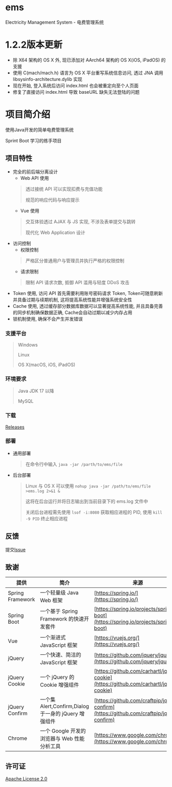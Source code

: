 # ems
Electricity Management System - 电费管理系统

# 1.2.2版本更新
* 除 X64 架构的 OS X 外, 现已添加对 AArch64 架构的 OS X(iOS, iPadOS) 的支援
* 使用 C(mach/mach.h) 语言为 OS X 平台重写系统信息访问, 透过 JNA 调用 libsysinfo-architecture.dylib 实现
* 现在开始, 登入系统后访问 index.html 也会被重定向至个人页面
* 修复了直接访问 index.html 导致 baseURL 缺失无法登陆的问题

# 项目简介绍
使用Java开发的简单电费管理系统

Sprint Boot 学习的练手项目

## 项目特性
* 完全的前后端分离设计
    * Web API 使用
    > 透过接统 API 可以实现扣费与充值功能
    > 
    > 规范的响应代码与响应提示
    * Vue 使用
    > 交互体验透过 AJAX 与 JS 实现, 不涉及表单提交与跳转
    > 
    > 现代化 Web Application 设计
* 访问控制
    * 权限控制
    > 严格区分普通用户与管理员并执行严格的权限控制
    * 请求限制
    > 限制 API 请求次数, 抵御 API 滥用与轻度 DDoS 攻击
* Token 使用, 访问 API 首先需要利用账号密码请求 Token, Token可随意刷新并具备过期与续期机制, 这将提高系统性能并增强系统安全性
* Cache 使用, 透过缓存部分数据库数据可以显著提高系统性能, 并且具备完善的同步机制确保数据正确, Cache会自动过期以减少内存占用
* 锁机制使用, 确保不会产生并发错误

### 支援平台
> Windows
> 
> Linux
> 
> OS X(macOS, iOS, iPadOS)

### 环境要求
> Java JDK 17 以降
>
> MySQL

### 下载
[Releases](https://github.com/hoshinosena/ems/releases)

### 部署
* 通用部署
    > 在命令行中输入 `java -jar /parth/to/ems/file`
* 后台部署
    > Linux 与 OS X 可以使用 `nohup java -jar /path/to/ems/file >ems.log 2>&1 &`
    >
    > 这将在后台运行并将日志输出到当前目录下的 ems.log 文件中
    >
    > 关闭后台进程需先使用 `lsof -i:8080` 获取相应进程的 PID, 使用 `kill -9 PID` 终止相应进程

## 反馈
提交[Issue](https://github.com/hoshinosena/ems/issues/new)

## 致谢
| 提供 | 简介 | 来源 |
|-----|------|-----|
| Spring Framework | 一个轻量级 Java Web 框架 | [https://spring.io/](https://spring.io/) |
| Spring Boot | 一个基于 Spring Framework 的快速开发套件 | [https://spring.io/projects/spring-boot](https://spring.io/projects/spring-boot) |
| Vue | 一个渐进式 JavaScript 框架 | [https://vuejs.org/](https://vuejs.org/) |
| jQuery | 一个快速、简洁的 JavaScript 框架 | [https://github.com/jquery/jquery](https://github.com/jquery/jquery) |
| jQuery Cookie | 一个 jQuery 的 Cookie 增强组件 | [https://github.com/carhartl/jquery-cookie](https://github.com/carhartl/jquery-cookie) |
| jQuery Confirm | 一个集 Alert,Confirm,Dialog 于一身的 jQuery 增强组件 | [https://github.com/craftpip/jquery-confirm](https://github.com/craftpip/jquery-confirm) |
| Chrome | 一个 Google 开发的浏览器与 Web 性能分析工具 | [https://www.google.com/chrome/](https://www.google.com/chrome/) |

## 许可证
[Apache License 2.0](https://github.com/hoshinosena/ems/blob/master/LICENSE)